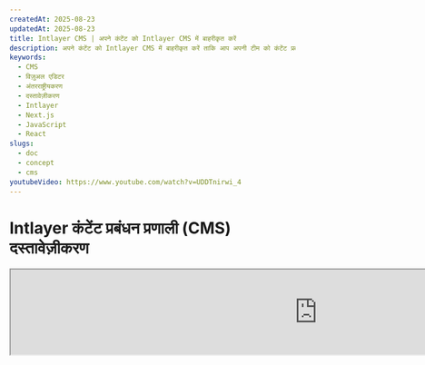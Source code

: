 ```yaml
---
createdAt: 2025-08-23
updatedAt: 2025-08-23
title: Intlayer CMS | अपने कंटेंट को Intlayer CMS में बाहरीकृत करें
description: अपने कंटेंट को Intlayer CMS में बाहरीकृत करें ताकि आप अपनी टीम को कंटेंट प्रबंधन सौंप सकें।
keywords:
  - CMS
  - विज़ुअल एडिटर
  - अंतरराष्ट्रीयकरण
  - दस्तावेज़ीकरण
  - Intlayer
  - Next.js
  - JavaScript
  - React
slugs:
  - doc
  - concept
  - cms
youtubeVideo: https://www.youtube.com/watch?v=UDDTnirwi_4
---
```


# Intlayer कंटेंट प्रबंधन प्रणाली (CMS) दस्तावेज़ीकरण

<iframe title="आपके वेब ऐप के लिए विज़ुअल एडिटर + CMS: Intlayer समझाया गया" class="m-auto aspect-[16/9] w-full overflow-hidden rounded-lg border-0" allow="autoplay; gyroscope;" loading="lazy" width="1080" height="auto" src="https://www.youtube.com/embed/UDDTnirwi_4?autoplay=0&amp;origin=http://intlayer.org&amp;controls=0&amp;rel=1"/>

Intlayer CMS एक एप्लिकेशन है जो आपको Intlayer प्रोजेक्ट की अपनी सामग्री को बाहरीकृत करने की अनुमति देता है।

इसके लिए, Intlayer ने 'दूरस्थ शब्दकोश' (distant dictionaries) की अवधारणा पेश की है।

![Intlayer CMS इंटरफ़ेस](https://github.com/aymericzip/intlayer/blob/main/docs/assets/CMS.png)

## दूरस्थ शब्दकोश को समझना

Intlayer 'स्थानीय' (local) और 'दूरस्थ' (distant) शब्दकोश के बीच अंतर करता है।

- एक 'स्थानीय' शब्दकोश वह शब्दकोश होता है जिसे आपके Intlayer प्रोजेक्ट में घोषित किया गया है। जैसे कि किसी बटन की घोषणा फ़ाइल, या आपकी नेविगेशन बार। इस मामले में अपनी सामग्री को बाहरीकृत करना उचित नहीं है क्योंकि इस सामग्री को अक्सर बदलने की आवश्यकता नहीं होती।

- एक 'दूरस्थ' शब्दकोश वह शब्दकोश होता है जिसे Intlayer CMS के माध्यम से प्रबंधित किया जाता है। यह आपकी टीम को आपकी वेबसाइट पर सीधे आपकी सामग्री प्रबंधित करने की अनुमति देने के लिए उपयोगी हो सकता है, और साथ ही A/B परीक्षण सुविधाओं और SEO स्वचालित अनुकूलन का उपयोग करने का लक्ष्य रखता है।

## विज़ुअल एडिटर बनाम CMS

[Intlayer Visual](https://github.com/aymericzip/intlayer/blob/main/docs/docs/hi/intlayer_visual_editor.md) संपादक एक उपकरण है जो आपको स्थानीय शब्दकोशों के लिए एक दृश्य संपादक में अपनी सामग्री प्रबंधित करने की अनुमति देता है। एक बार परिवर्तन करने के बाद, सामग्री को कोड-बेस में प्रतिस्थापित कर दिया जाएगा। इसका मतलब है कि एप्लिकेशन को पुनः बनाया जाएगा और नया सामग्री दिखाने के लिए पृष्ठ को पुनः लोड किया जाएगा।

इसके विपरीत, Intlayer CMS एक उपकरण है जो आपको दूरस्थ शब्दकोशों के लिए एक दृश्य संपादक में अपनी सामग्री प्रबंधित करने की अनुमति देता है। एक बार परिवर्तन करने के बाद, सामग्री आपके कोड-बेस को प्रभावित **नहीं** करेगी। और वेबसाइट स्वचालित रूप से बदली गई सामग्री प्रदर्शित करेगी।

## एकीकरण

पैकेज को स्थापित करने के बारे में अधिक विवरण के लिए, नीचे संबंधित अनुभाग देखें:

### Next.js के साथ एकीकरण

Next.js के साथ एकीकरण के लिए, कृपया [सेटअप गाइड](https://github.com/aymericzip/intlayer/blob/main/docs/docs/hi/intlayer_with_nextjs_15.md) देखें।

### Create React App के साथ एकीकरण

Create React App के साथ एकीकरण के लिए, कृपया [सेटअप गाइड](https://github.com/aymericzip/intlayer/blob/main/docs/docs/hi/intlayer_with_create_react_app.md) देखें।

### Vite + React के साथ एकीकरण

Vite + React के साथ एकीकरण के लिए, कृपया [सेटअप गाइड](https://github.com/aymericzip/intlayer/blob/main/docs/docs/hi/intlayer_with_vite+react.md) देखें।

## कॉन्फ़िगरेशन

अपने Intlayer कॉन्फ़िगरेशन फ़ाइल में, आप CMS सेटिंग्स को अनुकूलित कर सकते हैं:

```typescript fileName="intlayer.config.ts" codeFormat="typescript"
import type { IntlayerConfig } from "intlayer";

const config: IntlayerConfig = {
  // ... अन्य कॉन्फ़िगरेशन सेटिंग्स
  editor: {
    /**
     * आवश्यक
     *
     * एप्लिकेशन का URL।
     * यह URL विज़ुअल एडिटर द्वारा लक्षित किया जाता है।
     */
    applicationURL: process.env.INTLAYER_APPLICATION_URL,

    /**
     * आवश्यक
     *
     * एडिटर को सक्षम करने के लिए क्लाइंट ID और क्लाइंट सीक्रेट आवश्यक हैं।
     * ये उपयोगकर्ता की पहचान करने की अनुमति देते हैं जो सामग्री संपादित कर रहा है।
     * इन्हें Intlayer डैशबोर्ड - प्रोजेक्ट्स (https://intlayer.org/dashboard/projects) में नया क्लाइंट बनाकर प्राप्त किया जा सकता है।
     * clientId: process.env.INTLAYER_CLIENT_ID,
     * clientSecret: process.env.INTLAYER_CLIENT_SECRET,
     */
    clientId: process.env.INTLAYER_CLIENT_ID,
    clientSecret: process.env.INTLAYER_CLIENT_SECRET,

    /**
     * वैकल्पिक
     *
     * यदि आप Intlayer CMS को स्वयं होस्ट कर रहे हैं, तो आप CMS का URL सेट कर सकते हैं।
     *
     * Intlayer CMS का URL।
     * डिफ़ॉल्ट रूप से, इसे https://intlayer.org पर सेट किया गया है।
     */
    cmsURL: process.env.INTLAYER_CMS_URL,

    /**
     * वैकल्पिक
     *
     * यदि आप Intlayer CMS को स्वयं होस्ट कर रहे हैं, तो आप बैकएंड का URL सेट कर सकते हैं।
     *
     * Intlayer CMS का URL।
     * डिफ़ॉल्ट रूप से, इसे https://back.intlayer.org पर सेट किया गया है।
     */
    backendURL: process.env.INTLAYER_BACKEND_URL,
  },
};

export default config;
```

```javascript fileName="intlayer.config.mjs" codeFormat="esm"
/** @type {import('intlayer').IntlayerConfig} */
const config = {
  // ... अन्य कॉन्फ़िगरेशन सेटिंग्स
  editor: {
    /**
     * आवश्यक
     *
     * एप्लिकेशन का URL।
     * यह वह URL है जिसे विज़ुअल एडिटर लक्षित करता है।
     */
    applicationURL: process.env.INTLAYER_APPLICATION_URL,

    /**
     * आवश्यक
     *
     * एडिटर को सक्षम करने के लिए क्लाइंट ID और क्लाइंट सीक्रेट आवश्यक हैं।
     * ये उपयोगकर्ता की पहचान करने की अनुमति देते हैं जो सामग्री संपादित कर रहा है।
     * इन्हें Intlayer डैशबोर्ड - प्रोजेक्ट्स (https://intlayer.org/dashboard/projects) में नया क्लाइंट बनाकर प्राप्त किया जा सकता है।
     * clientId: process.env.INTLAYER_CLIENT_ID,
     * clientSecret: process.env.INTLAYER_CLIENT_SECRET,
     */
    clientId: process.env.INTLAYER_CLIENT_ID,
    clientSecret: process.env.INTLAYER_CLIENT_SECRET,

    /**
     * वैकल्पिक
     *
     * यदि आप Intlayer CMS को स्वयं होस्ट कर रहे हैं, तो आप CMS का URL सेट कर सकते हैं।
     *
     * Intlayer CMS का URL।
     * डिफ़ॉल्ट रूप से, यह https://intlayer.org पर सेट होता है।
     */
    cmsURL: process.env.INTLAYER_CMS_URL,

    /**
     * वैकल्पिक
     *
     * यदि आप Intlayer CMS को स्वयं होस्ट कर रहे हैं, तो आप बैकएंड का URL सेट कर सकते हैं।
     *
     * Intlayer CMS का URL।
     * डिफ़ॉल्ट रूप से, यह https://back.intlayer.org पर सेट होता है।
     */
    backendURL: process.env.INTLAYER_BACKEND_URL,
  },
};

export default config;
```

```javascript fileName="intlayer.config.cjs" codeFormat="commonjs"
/** @type {import('intlayer').IntlayerConfig} */
const config = {
  // ... अन्य कॉन्फ़िगरेशन सेटिंग्स
  editor: {
    /**
     * आवश्यक
     *
     * एप्लिकेशन का URL।
     * यह वह URL है जिसे विज़ुअल एडिटर लक्षित करता है।
     */
    applicationURL: process.env.INTLAYER_APPLICATION_URL,

    /**
     * आवश्यक
     *
     * एडिटर को सक्षम करने के लिए क्लाइंट ID और क्लाइंट सीक्रेट आवश्यक हैं।
     * ये उपयोगकर्ता की पहचान करने की अनुमति देते हैं जो सामग्री संपादित कर रहा है।
     * इन्हें Intlayer डैशबोर्ड - प्रोजेक्ट्स (https://intlayer.org/dashboard/projects) में नया क्लाइंट बनाकर प्राप्त किया जा सकता है।
     * clientId: process.env.INTLAYER_CLIENT_ID,
     * clientSecret: process.env.INTLAYER_CLIENT_SECRET,
     */
    clientId: process.env.INTLAYER_CLIENT_ID,
    clientSecret: process.env.INTLAYER_CLIENT_SECRET,

    /**
     * वैकल्पिक
     *
     * यदि आप Intlayer CMS को स्वयं होस्ट कर रहे हैं, तो आप CMS का URL सेट कर सकते हैं।
     *
     * Intlayer CMS का URL।
     * डिफ़ॉल्ट रूप से, यह https://intlayer.org पर सेट होता है।
     */
    cmsURL: process.env.INTLAYER_CMS_URL,

    /**
     * वैकल्पिक
     *
     * यदि आप Intlayer CMS को स्वयं होस्ट कर रहे हैं, तो आप बैकएंड का URL सेट कर सकते हैं।
     *
     * Intlayer CMS का URL।
     * डिफ़ॉल्ट रूप से, यह https://back.intlayer.org पर सेट होता है।
     */
    backendURL: process.env.INTLAYER_BACKEND_URL,
  },
};

module.exports = config;
```

> यदि आपके पास क्लाइंट ID और क्लाइंट सीक्रेट नहीं है, तो आप इन्हें [Intlayer डैशबोर्ड - प्रोजेक्ट्स](https://intlayer.org/dashboard/projects) में नया क्लाइंट बनाकर प्राप्त कर सकते हैं।

> सभी उपलब्ध पैरामीटर देखने के लिए, [कॉन्फ़िगरेशन दस्तावेज़](https://github.com/aymericzip/intlayer/blob/main/docs/docs/hi/configuration.md) देखें।

## CMS का उपयोग करना

### अपनी कॉन्फ़िगरेशन पुश करें

Intlayer CMS को कॉन्फ़िगर करने के लिए, आप [intlayer CLI](https://github.com/aymericzip/intlayer/tree/main/docs/hi/intlayer_cli.md) कमांड्स का उपयोग कर सकते हैं।

```bash
npx intlayer config push
```

> यदि आप अपनी `intlayer.config.ts` कॉन्फ़िगरेशन फ़ाइल में पर्यावरण चर (environment variables) का उपयोग करते हैं, तो आप `--env` तर्क का उपयोग करके इच्छित पर्यावरण निर्दिष्ट कर सकते हैं:

```bash
npx intlayer config push --env production
```

यह कमांड आपकी कॉन्फ़िगरेशन को Intlayer CMS पर अपलोड करता है।

### एक शब्दकोश (डिक्शनरी) पुश करें

अपने लोकल शब्दकोशों को दूरस्थ शब्दकोश में बदलने के लिए, आप [intlayer CLI](https://github.com/aymericzip/intlayer/tree/main/docs/hi/intlayer_cli.md) कमांड्स का उपयोग कर सकते हैं।

```bash
npx intlayer dictionary push -d my-first-dictionary-key
```

> यदि आप अपनी `intlayer.config.ts` कॉन्फ़िगरेशन फ़ाइल में पर्यावरण चर (environment variables) का उपयोग करते हैं, तो आप `--env` तर्क का उपयोग करके इच्छित पर्यावरण निर्दिष्ट कर सकते हैं:

```bash
npx intlayer dictionary push -d my-first-dictionary-key --env production
```

यह कमांड आपकी प्रारंभिक सामग्री शब्दकोशों को अपलोड करता है, जिससे वे Intlayer प्लेटफ़ॉर्म के माध्यम से असिंक्रोनस रूप से प्राप्त करने और संपादित करने के लिए उपलब्ध हो जाते हैं।

### शब्दकोश संपादित करें

फिर आप अपने शब्दकोश को [Intlayer CMS](https://intlayer.org/dashboard/content) में देख और प्रबंधित कर सकेंगे।

## लाइव सिंक

लाइव सिंक आपकी ऐप को रनटाइम पर CMS सामग्री परिवर्तनों को प्रतिबिंबित करने देता है। पुनर्निर्माण या पुनः तैनाती की आवश्यकता नहीं होती। जब सक्षम किया जाता है, तो अपडेट्स लाइव सिंक सर्वर को स्ट्रीम किए जाते हैं जो आपके एप्लिकेशन द्वारा पढ़े जाने वाले शब्दकोशों को ताज़ा करता है।

> लाइव सिंक के लिए एक निरंतर सर्वर कनेक्शन आवश्यक होता है और यह एंटरप्राइज योजना पर उपलब्ध है।

अपने Intlayer कॉन्फ़िगरेशन को अपडेट करके लाइव सिंक सक्षम करें:

```typescript fileName="intlayer.config.ts" codeFormat="typescript"
import type { IntlayerConfig } from "intlayer";

const config: IntlayerConfig = {
  // ... अन्य कॉन्फ़िगरेशन सेटिंग्स
  editor: {
    /**
     * जब परिवर्तन पता चलते हैं तो लोकल कॉन्फ़िगरेशन के हॉट रीलोडिंग को सक्षम करता है।
     * उदाहरण के लिए, जब कोई शब्दकोश जोड़ा या अपडेट किया जाता है, तो एप्लिकेशन
     * पृष्ठ पर प्रदर्शित सामग्री को अपडेट करता है।
     *
     * क्योंकि हॉट रीलोडिंग के लिए सर्वर से निरंतर कनेक्शन आवश्यक है,
     * यह केवल `enterprise` योजना के क्लाइंट्स के लिए उपलब्ध है।
     *
     * डिफ़ॉल्ट: false
     */
    liveSync: true,
  },
  build: {
    /**
     * नियंत्रित करता है कि शब्दकोश कैसे आयात किए जाते हैं:
     *
     * - "live": शब्दकोश लाइव सिंक API का उपयोग करके गतिशील रूप से प्राप्त किए जाते हैं।
     *   useIntlayer को useDictionaryDynamic से प्रतिस्थापित करता है।
     *
     * नोट: लाइव मोड शब्दकोश प्राप्त करने के लिए लाइव सिंक API का उपयोग करता है। यदि API कॉल विफल हो जाती है,
     * तो शब्दकोश गतिशील रूप से आयात किए जाते हैं।
     * नोट: केवल दूरस्थ सामग्री वाले और "live" फ्लैग वाले शब्दकोश लाइव मोड का उपयोग करते हैं।
     * अन्य प्रदर्शन के लिए डायनेमिक मोड का उपयोग करते हैं।
     */
    importMode: "live",
  },
};

export default config;
```

```javascript fileName="intlayer.config.mjs" codeFormat="esm"
/** @type {import('intlayer').IntlayerConfig} */
const config = {
  // ... अन्य कॉन्फ़िगरेशन सेटिंग्स
  editor: {
    /**
     * जब परिवर्तन पता चलते हैं तो लोकल कॉन्फ़िगरेशन के हॉट रीलोडिंग को सक्षम करता है।
     * उदाहरण के लिए, जब कोई शब्दकोश जोड़ा या अपडेट किया जाता है, तो एप्लिकेशन
     * पृष्ठ पर प्रदर्शित सामग्री को अपडेट करता है।
     *
     * क्योंकि हॉट रीलोडिंग के लिए सर्वर से निरंतर कनेक्शन आवश्यक होता है,
     * यह केवल `enterprise` योजना के क्लाइंट्स के लिए उपलब्ध है।
     *
     * डिफ़ॉल्ट: false
     */
    liveSync: true,
  },
  build: {
    /**
     * नियंत्रित करता है कि शब्दकोश कैसे आयात किए जाते हैं:
     *
     * - "live": शब्दकोश लाइव सिंक API का उपयोग करके गतिशील रूप से प्राप्त किए जाते हैं।
     *   useIntlayer को useDictionaryDynamic से प्रतिस्थापित करता है।
     *
     * नोट: लाइव मोड शब्दकोश प्राप्त करने के लिए लाइव सिंक API का उपयोग करता है। यदि API कॉल
     * विफल हो जाती है, तो शब्दकोश गतिशील रूप से आयात किए जाते हैं।
     * नोट: केवल वे शब्दकोश जिनमें रिमोट सामग्री और "live" फ्लैग होते हैं, लाइव मोड का उपयोग करते हैं।
     * अन्य प्रदर्शन के लिए डायनेमिक मोड का उपयोग करते हैं।
     */
    importMode: "live",
  },
};

export default config;
```

```javascript fileName="intlayer.config.cjs" codeFormat="commonjs"
/** @type {import('intlayer').IntlayerConfig} */
const config = {
  // ... अन्य कॉन्फ़िगरेशन सेटिंग्स
  editor: {
    /**
     * जब परिवर्तन पता चलते हैं तो लोकल कॉन्फ़िगरेशन के हॉट रीलोडिंग को सक्षम करता है।
     * उदाहरण के लिए, जब कोई शब्दकोश जोड़ा या अपडेट किया जाता है, तो एप्लिकेशन
     * पृष्ठ पर प्रदर्शित सामग्री को अपडेट करता है।
     *
     * क्योंकि हॉट रीलोडिंग के लिए सर्वर से निरंतर कनेक्शन आवश्यक होता है,
     * यह केवल `enterprise` योजना के क्लाइंट्स के लिए उपलब्ध है।
     *
     * डिफ़ॉल्ट: false
     */
    liveSync: true,

    /**
     * लाइव सिंक सर्वर का पोर्ट।
     *
     * डिफ़ॉल्ट: 4000
     */
    liveSyncPort: 4000,

    /**
     * लाइव सिंक सर्वर का URL।
     *
     * डिफ़ॉल्ट: http://localhost:{liveSyncPort}
     */
    liveSyncURL: "https://live.example.com",
  },
  build: {
    /**
     * नियंत्रित करता है कि शब्दकोश कैसे आयात किए जाते हैं:
     *
     * - "live": शब्दकोश लाइव सिंक API का उपयोग करके डायनेमिक रूप से प्राप्त किए जाते हैं।
     *   useIntlayer को useDictionaryDynamic से बदलता है।
     *
     * नोट: लाइव मोड शब्दकोश प्राप्त करने के लिए लाइव सिंक API का उपयोग करता है। यदि API कॉल विफल हो जाती है,
     * तो शब्दकोश डायनेमिक रूप से आयात किए जाते हैं।
     * नोट: केवल वे शब्दकोश जिनमें रिमोट सामग्री और "live" फ्लैग होते हैं, लाइव मोड का उपयोग करते हैं।
     * अन्य प्रदर्शन के लिए डायनेमिक मोड का उपयोग करते हैं।
     */
    importMode: "live",
  },
};

module.exports = config;
```

अपने एप्लिकेशन को रैप करने के लिए लाइव सिंक सर्वर शुरू करें:

Next.js का उपयोग करने का उदाहरण:

```json5 fileName="package.json"
{
  "scripts": {
    // ... अन्य स्क्रिप्ट्स
    "build": "next build",
    "dev": "next dev",
    "start": "npx intlayer live --process 'next start'",
  },
}
```

Vite का उपयोग करने का उदाहरण:

```json5 fileName="package.json"
{
  "scripts": {
    // ... अन्य स्क्रिप्ट्स
    "build": "vite build",
    "dev": "vite dev",
    "start": "npx intlayer live --process 'vite start'",
  },
}
```

लाइव सिंक सर्वर आपके एप्लिकेशन को रैप करता है और जैसे ही अपडेटेड कंटेंट आता है, उसे स्वचालित रूप से लागू करता है।

CMS से परिवर्तन सूचनाएँ प्राप्त करने के लिए, Live Sync सर्वर बैकएंड के साथ एक SSE कनेक्शन बनाए रखता है। जब CMS में सामग्री बदलती है, तो बैकएंड अपडेट को Live Sync सर्वर को अग्रेषित करता है, जो नए शब्दकोश लिखता है। आपका एप्लिकेशन अगले नेविगेशन या ब्राउज़र रीलोड पर अपडेट को प्रतिबिंबित करेगा—कोई पुनर्निर्माण आवश्यक नहीं है।

फ्लो चार्ट (CMS/बैकएंड -> Live Sync सर्वर -> एप्लिकेशन सर्वर -> फ्रंटेंड):

![Live Sync Logic Schema](https://github.com/aymericzip/intlayer/blob/main/docs/assets/live_sync_logic_schema.svg)

यह कैसे काम करता है:

![Live Sync Flow CMS/Backend/Live Sync Server/Application Server/Frontend Schema](https://github.com/aymericzip/intlayer/blob/main/docs/assets/live_sync_flow_scema.svg)

### विकास कार्यप्रवाह (स्थानीय)

- विकास में, जब एप्लिकेशन शुरू होता है तो सभी रिमोट शब्दकोश प्राप्त किए जाते हैं, ताकि आप जल्दी से अपडेट का परीक्षण कर सकें।
- Next.js के साथ स्थानीय रूप से Live Sync का परीक्षण करने के लिए, अपने dev सर्वर को इस प्रकार लपेटें:

```json5 fileName="package.json"
{
  "scripts": {
    // ... अन्य स्क्रिप्ट्स
    "dev": "npx intlayer live --process 'next dev'",
    // "dev": "npx intlayer live --process 'vite dev'", // Vite के लिए
  },
}
```

विकास के दौरान Intlayer लाइव इम्पोर्ट ट्रांसफ़ॉर्मेशन लागू करने के लिए ऑप्टिमाइज़ेशन सक्षम करें:

```typescript fileName="intlayer.config.ts" codeFormat="typescript"
import type { IntlayerConfig } from "intlayer";

const config: IntlayerConfig = {
  editor: {
    applicationURL: "http://localhost:5173",
    liveSyncURL: "http://localhost:4000",
    liveSync: true,
  },
  build: {
    optimize: true,
    importMode: "live",
  },
};

export default config;
```

```javascript fileName="intlayer.config.mjs" codeFormat="esm"
/** @type {import('intlayer').IntlayerConfig} */
const config = {
  editor: {
    applicationURL: "http://localhost:5173",
    liveSyncURL: "http://localhost:4000",
    liveSync: true,
  },
  build: {
    optimize: true,
    importMode: "live",
  },
};

export default config;
```

```javascript fileName="intlayer.config.cjs" codeFormat="commonjs"
/** @type {import('intlayer').IntlayerConfig} */
const config = {
  editor: {
    applicationURL: "http://localhost:5173",
    liveSyncURL: "http://localhost:4000",
    liveSync: true,
  },
  build: {
    optimize: true,
    importMode: "live",
  },
};

module.exports = config;
```

यह सेटअप आपके डेवलपमेंट सर्वर को लाइव सिंक सर्वर के साथ लपेटता है, स्टार्टअप पर रिमोट डिक्शनरीज़ को प्राप्त करता है, और CMS से SSE के माध्यम से अपडेट्स को स्ट्रीम करता है। परिवर्तनों को देखने के लिए पेज को रिफ्रेश करें।

नोट्स और प्रतिबंध:

- अपने साइट सुरक्षा नीति (CSP) में लाइव सिंक ओरिजिन को जोड़ें। सुनिश्चित करें कि `connect-src` (और यदि प्रासंगिक हो तो `frame-ancestors`) में लाइव सिंक URL की अनुमति हो।
- लाइव सिंक स्थैतिक आउटपुट के साथ काम नहीं करता। Next.js के लिए, पेज को रनटाइम पर अपडेट प्राप्त करने के लिए डायनामिक होना चाहिए (जैसे, पूर्ण स्थैतिक-केवल प्रतिबंधों से बचने के लिए `generateStaticParams`, `generateMetadata`, `getServerSideProps`, या `getStaticProps` का उपयुक्त उपयोग करें)।
- CMS में, प्रत्येक शब्दकोश में एक `live` फ़्लैग होता है। केवल वे शब्दकोश जिनका `live=true` होता है, उन्हें लाइव सिंक API के माध्यम से प्राप्त किया जाता है; अन्य शब्दकोश गतिशील रूप से आयात किए जाते हैं और रनटाइम में अपरिवर्तित रहते हैं।
- `live` फ़्लैग प्रत्येक शब्दकोश के लिए बिल्ड समय पर मूल्यांकित किया जाता है। यदि बिल्ड के दौरान रिमोट सामग्री को `live=true` के रूप में चिह्नित नहीं किया गया था, तो उस शब्दकोश के लिए लाइव सिंक सक्षम करने के लिए आपको पुनः बिल्ड करना होगा।
- लाइव सिंक सर्वर को `.intlayer` में लिखने में सक्षम होना चाहिए। कंटेनरों में, `/.intlayer` पर लिखने की अनुमति सुनिश्चित करें।

## डिबग

यदि आपको CMS के साथ कोई समस्या आती है, तो निम्नलिखित जांचें:

- एप्लिकेशन चल रहा है।

- [`editor`](https://intlayer.org/doc/concept/configuration#editor-configuration) कॉन्फ़िगरेशन आपके Intlayer कॉन्फ़िगरेशन फ़ाइल में सही ढंग से सेट है।
  - आवश्यक फ़ील्ड:
- एप्लिकेशन URL को उस URL से मेल खाना चाहिए जिसे आपने संपादक कॉन्फ़िगरेशन (`applicationURL`) में सेट किया है।
- CMS URL

- सुनिश्चित करें कि प्रोजेक्ट कॉन्फ़िगरेशन Intlayer CMS में पुश किया गया है।

- विज़ुअल एडिटर आपकी वेबसाइट को प्रदर्शित करने के लिए एक iframe का उपयोग करता है। सुनिश्चित करें कि आपकी वेबसाइट की कंटेंट सिक्योरिटी पॉलिसी (CSP) CMS URL को `frame-ancestors` के रूप में अनुमति देती है (डिफ़ॉल्ट रूप से 'https://intlayer.org')। किसी भी त्रुटि के लिए संपादक कंसोल की जांच करें।

## दस्तावेज़ इतिहास

| संस्करण | तिथि       | परिवर्तन                                  |
| ------- | ---------- | ----------------------------------------- |
| 6.0.1   | 2025-09-22 | लाइव सिंक दस्तावेज़ीकरण जोड़ें            |
| 6.0.0   | 2025-09-04 | `hotReload` फ़ील्ड को `liveSync` से बदलें |
| 5.5.10  | 2025-06-29 | इतिहास प्रारंभ करें                       |
